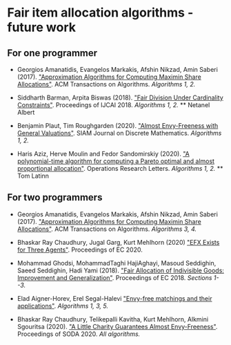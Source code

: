 # Fair item allocation algorithms - future work


## For one programmer


* Georgios Amanatidis, Evangelos Markakis, Afshin Nikzad, Amin Saberi (2017).
["Approximation Algorithms for Computing Maximin Share Allocations"](https://arxiv.org/abs/1503.00941).
ACM Transactions on Algorithms.   *Algorithms 1, 2.*

* Siddharth Barman, Arpita Biswas (2018).
["Fair Division Under Cardinality Constraints"](https://arxiv.org/abs/1804.09521).
Proceedings of IJCAI 2018.    *Algorithms 1, 2.*
 ** Netanel Albert

* Benjamin Plaut, Tim Roughgarden (2020).
["Almost Envy-Freeness with General Valuations"](https://dl.acm.org/doi/abs/10.1145/3140756).
SIAM Journal on Discrete Mathematics.  *Algorithms 1, 2.*

* Haris Aziz, Herve Moulin and Fedor Sandomirskiy (2020).
["A polynomial-time algorithm for computing a Pareto optimal and almost proportional allocation"](https://www.sciencedirect.com/science/article/pii/S0167637720301024).
Operations Research Letters. *Algorithms 1, 2.*
 ** Tom Latinn



## For two programmers

* Georgios Amanatidis, Evangelos Markakis, Afshin Nikzad, Amin Saberi (2017).
["Approximation Algorithms for Computing Maximin Share Allocations"](https://arxiv.org/abs/1503.00941).
ACM Transactions on Algorithms.  *Algorithms 3, 4.*

* Bhaskar Ray Chaudhury, Jugal Garg, Kurt Mehlhorn (2020)
["EFX Exists for Three Agents"](https://arxiv.org/abs/2002.05119).
Proceedings of EC 2020.

* Mohammad Ghodsi, MohammadTaghi HajiAghayi, Masoud Seddighin, Saeed Seddighin, Hadi Yami (2018).
["Fair Allocation of Indivisible Goods: Improvement and Generalization"](https://arxiv.org/abs/1704.00222).
Proceedings of EC 2018.   *Sections 1--3.*

* Elad Aigner-Horev, Erel Segal-Halevi
["Envy-free matchings and their applications"](https://arxiv.org/abs/1901.09527).   *Algorithms 1, 3, 5.*

* Bhaskar Ray Chaudhury, Telikepalli Kavitha, Kurt Mehlhorn, Alkmini Sgouritsa (2020).
["A Little Charity Guarantees Almost Envy-Freeness"](https://dl.acm.org/doi/abs/10.1145/3140756).
Proceedings of SODA 2020.  *All algorithms.*



